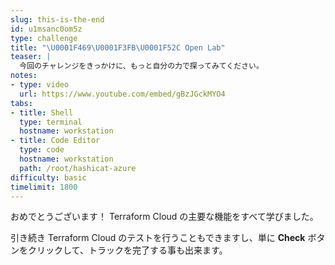 ```yaml
---
slug: this-is-the-end
id: u1msanc0om5z
type: challenge
title: "\U0001F469\U0001F3FB‍\U0001F52C Open Lab"
teaser: |
  今回のチャレンジをきっかけに、もっと自分の力で探ってみてください。
notes:
- type: video
  url: https://www.youtube.com/embed/gBzJGckMYO4
tabs:
- title: Shell
  type: terminal
  hostname: workstation
- title: Code Editor
  type: code
  hostname: workstation
  path: /root/hashicat-azure
difficulty: basic
timelimit: 1800
---
```

おめでとうございます！ Terraform Cloud の主要な機能をすべて学びました。

引き続き Terraform Cloud のテストを行うこともできますし、単に **Check** ボタンをクリックして、トラックを完了する事も出来ます。